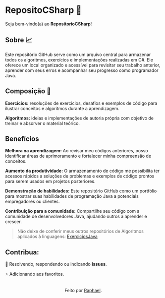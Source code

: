 # RepositoCSharp 🤠

Seja bem-vindo(a) ao **RepositorioCSharp**! 

## Sobre 📈 

Este repositório GitHub serve como um arquivo central para armazenar todos os algoritmos, exercícios e implementações realizadas em C#. Ele oferece um local organizado e acessível para revisitar seu trabalho anterior, aprender com seus erros e acompanhar seu progresso como programador Java.

## Composição 📍

**Exercicios:** resoluções de exercicios, desafios e exemplos de código para ilustrar conceitos e algoritmos durante a aprendizagem.

**Algoritmos:** ideias e implementações de autoria própria com objetivo de treinar e absorver o material teórico.

## Benefícios

**Melhora na aprendizagem:** Ao revisar meu códigos anteriores, posso identificar áreas de aprimoramento e fortalecer minha compreensão de conceitos.

**Aumento da produtividade:** O armazenamento de código me possibilita ter acessos rápidos a soluções de problemas e exemplos de código prontos para serem usados em projetos posteriores.

**Demonstração de habilidades:** Este repositório GitHub como um portfólio para mostrar suas habilidades de programação Java a potenciais empregadores ou clientes.

**Contribuição para a comunidade:** Compartilhe seu código com a comunidade de desenvolvedores Java, ajudando outros a aprender e crescer.


>Não deixe de conferir meus outros repositórios de Algoritmos aplicados à linguagens: [ExerciciosJava][]

[ExerciciosJava]: https://github.com/thundercowboy/ExerciciosJava

## Contribua:
 
🚀 Resolvendo, respondendo ou indicando **issues**.

⭐ Adicionando aos favoritos.

##
<div align="center">Feito por <a href="https://github.com/thundercowboy">Raphael</a>.</div>